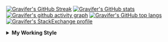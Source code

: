 <!--
**Gravifer/Gravifer** is a ✨ _special_ ✨ repository because its `README.md` (this file) appears on your GitHub profile.

Here are some ideas to get you started:

- 🔭 I’m currently working on ...
- 🌱 I’m currently learning ...
- 👯 I’m looking to collaborate on ...
- 🤔 I’m looking for help with ...
- 💬 Ask me about ...
- 📫 How to reach me: ...
- 😄 Pronouns: ...
- ⚡ Fun fact: ...
-->

<!-- ![Metrics](https://github.com/my-github-user/my-github-user/blob/main/github-metrics.svg) -->
[![Gravifer's GitHub Streak](https://github-readme-streak-stats.herokuapp.com/?user=Gravifer&theme=default&background=ffffff0a&border=00000000&stroke=80808080&currStreakNum=808080&sideNums=808080&sideLabels=808080&dates=808080)](https://github.com/DenverCoder1/github-readme-streak-stats)<!-- [![Contribution Stats](https://github-contribution-stats.vercel.app/api/?username=Gravifer)](https://github.com/LordDashMe/github-contribution-stats/)  -->
[![Gravifer's GitHub stats](https://github-readme-stats.vercel.app/api?username=Gravifer&theme=default&bg_color=ffffff0a&text_color=808080&hide_border=true&show_icons=true&count_private=true)](https://github.com/anuraghazra/github-readme-stats)
[![Gravifer's github activity graph](https://activity-graph.herokuapp.com/graph?username=Gravifer&bg_color=ffffff0a&color=3080ed&line=5094f0&point=4d72f2&hide_border=true)](https://github.com/ashutosh00710/github-readme-activity-graph)
[![Gravifer's GitHub top langs](https://github-readme-stats.vercel.app/api/top-langs/?username=Gravifer&theme=default&bg_color=ffffff0a&text_color=808080&hide_border=true&show_icons=true&count_private=true&layout=compact)](https://github.com/anuraghazra/github-readme-stats)
[![Gravifer's StackExchange profile](https://stackexchange.com/users/flair/18316138.png?theme=clean)](https://mathematica.stackexchange.com/users/72025)
<!-- [![Visitors](https://visitor-badge.glitch.me/badge?page_id=Gravifer.Gravifer)](https://github.com/Gravifer/) -->

<details>
  <summary>
    <strong>My Working Style</strong><!--<a href="https://wakatime.com/badge/github/Gravifer/Gravifer"><img src="https://wakatime.com/badge/github/Gravifer/Gravifer.svg" alt="time tracker"></a>-->
  </summary>

[![time tracker](https://wakatime.com/badge/github/Gravifer/Gravifer.svg)](https://wakatime.com/badge/github/Gravifer/Gravifer)
<!--START_SECTION:waka-->
![Profile Views](http://img.shields.io/badge/Profile%20Views-27-blue)

![Lines of code](https://img.shields.io/badge/From%20Hello%20World%20I%27ve%20Written-615389%20lines%20of%20code-blue)

**I'm an Early 🐤** 

```text
🌞 Morning    32 commits     █████░░░░░░░░░░░░░░░░░░░░   22.7% 
🌆 Daytime    63 commits     ███████████░░░░░░░░░░░░░░   44.68% 
🌃 Evening    35 commits     ██████░░░░░░░░░░░░░░░░░░░   24.82% 
🌙 Night      11 commits     ██░░░░░░░░░░░░░░░░░░░░░░░   7.8%

```


📊 **This Week I Spent My Time On** 

```text
💬 Programming Languages: 
Browsing                 13 hrs 14 mins      ███████████░░░░░░░░░░░░░░   44.33% 
Other                    11 hrs 8 mins       █████████░░░░░░░░░░░░░░░░   37.32% 
Wolfram                  4 hrs 29 mins       ███░░░░░░░░░░░░░░░░░░░░░░   15.03% 
Markdown                 32 mins             ░░░░░░░░░░░░░░░░░░░░░░░░░   1.82% 
Bash                     14 mins             ░░░░░░░░░░░░░░░░░░░░░░░░░   0.79%

🔥 Editors: 
Browser                  16 hrs 7 mins       █████████████░░░░░░░░░░░░   53.98% 
Word                     8 hrs 3 mins        ██████░░░░░░░░░░░░░░░░░░░   26.96% 
Mathematica              4 hrs 1 min         ███░░░░░░░░░░░░░░░░░░░░░░   13.45% 
VS Code                  1 hr 14 mins        █░░░░░░░░░░░░░░░░░░░░░░░░   4.16% 
Vim                      14 mins             ░░░░░░░░░░░░░░░░░░░░░░░░░   0.79%

🐱‍💻 Projects: 
queue-sdp                13 hrs 25 mins      ███████████░░░░░░░░░░░░░░   44.94% 
Unknown Project          9 hrs 10 mins       ███████░░░░░░░░░░░░░░░░░░   30.73% 
emails                   3 hrs 26 mins       ███░░░░░░░░░░░░░░░░░░░░░░   11.54% 
wakatime-config          3 hrs 15 mins       ██░░░░░░░░░░░░░░░░░░░░░░░   10.93% 
gitrepos                 30 mins             ░░░░░░░░░░░░░░░░░░░░░░░░░   1.7%

💻 Operating System: 
Windows                  25 hrs 33 mins      █████████████████████░░░░   85.55% 
Linux                    4 hrs 18 mins       ███░░░░░░░░░░░░░░░░░░░░░░   14.45%

```

**I Mostly Code in Mathematica** 

```text
Mathematica              5 repos             ████████████░░░░░░░░░░░░░   50.0% 
TeX                      2 repos             █████░░░░░░░░░░░░░░░░░░░░   20.0% 
MATLAB                   2 repos             █████░░░░░░░░░░░░░░░░░░░░   20.0% 
Assembly                 1 repo              ██░░░░░░░░░░░░░░░░░░░░░░░   10.0%

```



<!--END_SECTION:waka-->
</details>
